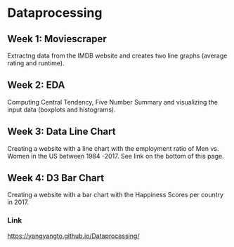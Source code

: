# Dataprocessing

## Week 1: Moviescraper 
Extractng data from the IMDB website and creates two line graphs (average rating and runtime).

## Week 2: EDA
Computing Central Tendency, Five Number Summary and visualizing the input data (boxplots and histograms). 

## Week 3: Data Line Chart
Creating a website with a line chart with the employment ratio of Men vs. Women in the US between 1984 -2017. See link on the bottom of this page.

## Week 4: D3 Bar Chart
Creating a website with a bar chart with the Happiness Scores per country in 2017.

### Link
https://yangyangto.github.io/Dataprocessing/

